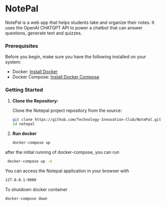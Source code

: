 # NotePal
NotePal is a web app that helps students take and organize their notes. It uses the OpenAI CHATGPT API to power a chatbot that can answer questions, generate text and quizzes.
### Prerequisites

Before you begin, make sure you have the following installed on your system:

- Docker: [Install Docker](https://docs.docker.com/get-docker/)
- Docker Compose: [Install Docker Compose](https://docs.docker.com/compose/install/)

### Getting Started

1. **Clone the Repository:**
   
   Clone the Notepal project repository from the source:

   ```bash
   git clone https://github.com/Technology-Innovation-Club/NotePal.git
   cd notepal
2. **Run docker**
    ```bash
    docker-compose up
    ```
  after the initial running of docker-compose, you can run 
   ```bash
    docker-compose up -d
   ```
You can access the Notepal application in your browser with
```bash
127.0.0.1:9000
```
To shutdown docker container
```bash
docker-compose down
```
